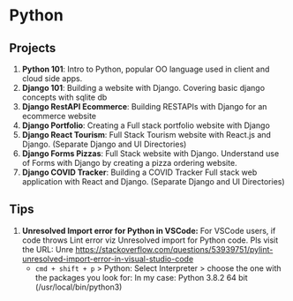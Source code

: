 # Python

## Projects
1. **Python 101**: Intro to Python, popular OO language used in client and cloud side apps.
2. **Django 101**: Building a website with Django. Covering basic django concepts with sqlite db
3. **Django RestAPI Ecommerce**: Building RESTAPIs with Django for an ecommerce website
4. **Django Portfolio**: Creating a Full stack portfolio website with Django
5. **Django React Tourism**: Full Stack Tourism website with React.js and Django. (Separate Django and UI Directories)
6. **Django Forms Pizzas**: Full Stack website with Django. Understand use of Forms with Django by creating a pizza ordering website.
7. **Django COVID Tracker**: Building a COVID Tracker Full stack web application with React and Django. (Separate Django and UI Directories)

## Tips
1. **Unresolved Import error for Python in VSCode:** For VSCode users, if code throws Lint error viz Unresolved import for Python code. Pls visit the URL: Unre https://stackoverflow.com/questions/53939751/pylint-unresolved-import-error-in-visual-studio-code
    - `cmd + shift + p` > Python: Select Interpreter > choose the one with the packages you look for: In my case: Python 3.8.2 64 bit (/usr/local/bin/python3)